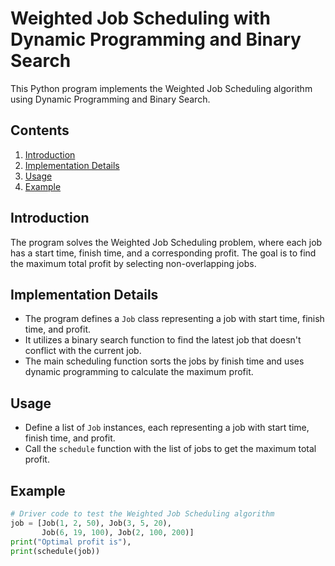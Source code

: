 # Weighted Job Scheduling with Dynamic Programming and Binary Search

This Python program implements the Weighted Job Scheduling algorithm using Dynamic Programming and Binary Search.

## Contents

1. [Introduction](#introduction)
2. [Implementation Details](#implementation-details)
3. [Usage](#usage)
4. [Example](#example)

## Introduction

The program solves the Weighted Job Scheduling problem, where each job has a start time, finish time, and a corresponding profit. The goal is to find the maximum total profit by selecting non-overlapping jobs.

## Implementation Details

- The program defines a `Job` class representing a job with start time, finish time, and profit.
- It utilizes a binary search function to find the latest job that doesn't conflict with the current job.
- The main scheduling function sorts the jobs by finish time and uses dynamic programming to calculate the maximum profit.

## Usage

- Define a list of `Job` instances, each representing a job with start time, finish time, and profit.
- Call the `schedule` function with the list of jobs to get the maximum total profit.

## Example

```python
# Driver code to test the Weighted Job Scheduling algorithm
job = [Job(1, 2, 50), Job(3, 5, 20),
       Job(6, 19, 100), Job(2, 100, 200)]
print("Optimal profit is"),
print(schedule(job))
```
